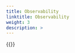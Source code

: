 ```yaml
---
title: Observability
linktitle: Observability
weight: 3
description: >
--- 
```

{{<include  file="content/v1/getting-started/upgrade/helm/module/observability.md" Var="powerstore" hideIds="2" >}}

